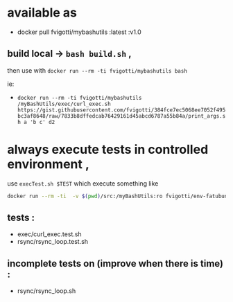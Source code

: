 # available as 
  - docker pull fvigotti/mybashutils
    :latest
    :v1.0

## build local -> `bash build.sh` , 

then use with `docker run --rm -ti fvigotti/mybashutils bash `

ie:
  - `docker run --rm -ti fvigotti/mybashutils /myBashUtils/exec/curl_exec.sh  https://gist.githubusercontent.com/fvigotti/384fce7ec5068ee7052f495bc3af8648/raw/7833b8dffedcab76429161d45abcd6787a55b84a/print_args.sh a 'b c' d2`
  


 

# always execute tests in controlled environment ,
use `execTest.sh $TEST` which execute something like 
```sh
docker run --rm -ti  -v $(pwd)/src:/myBashUtils:ro fvigotti/env-fatubuntu bash /myBashUtils/$TEST
```
   

## tests : 
  - exec/curl_exec.test.sh
  - rsync/rsync_loop.test.sh
   
## incomplete tests on (improve when there is time) :
  - rsync/rsync_loop.sh

